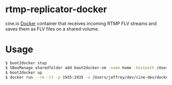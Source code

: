 # rtmp-replicator-docker

cine.io [Docker](https://docker.com/) container that receives incoming RTMP FLV streams and saves them as FLV files on a shared volume.


# Usage

```bash
$ boot2docker stop
$ VBoxManage sharedfolder add boot2docker-vm -name home -hostpath /Users
$ boot2docker up
$ docker run --rm -it -p 1935:1935 -v /Users/jeffrey/dev/cine-dev/docker/rtmp-flv-record-docker/tmp:/var/recordings cine/rtmp-flv-record-docker
```
